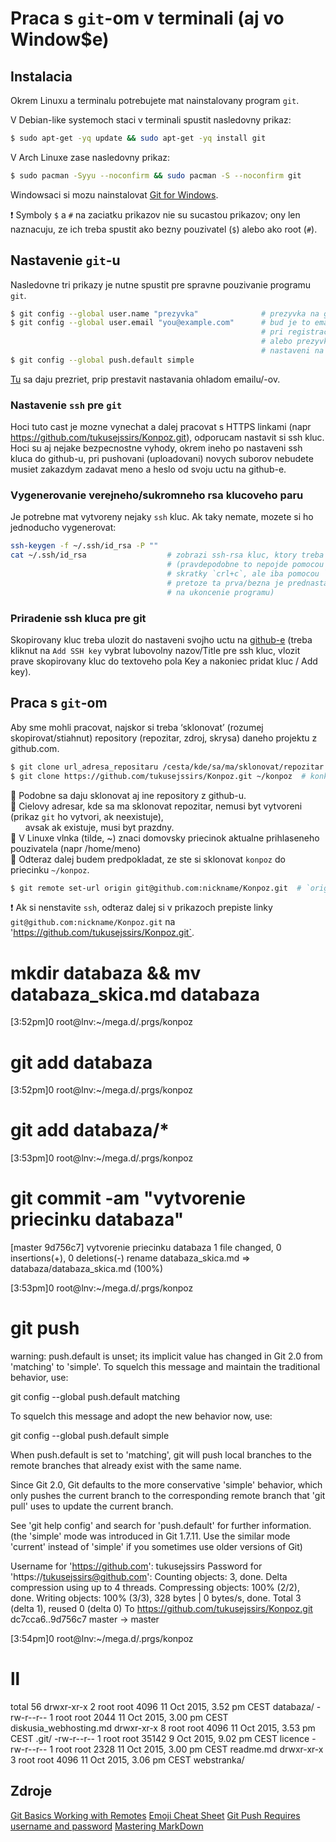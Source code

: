 # Praca s `git`-om v terminali (aj vo Window$e)

## Instalacia

Okrem Linuxu a terminalu potrebujete mat nainstalovany program `git`.

V Debian-like systemoch staci v terminali spustit nasledovny prikaz:
```bash
$ sudo apt-get -yq update && sudo apt-get -yq install git
```

V Arch Linuxe zase nasledovny prikaz:
```bash
$ sudo pacman -Syyu --noconfirm && sudo pacman -S --noconfirm git
```

Windowsaci si mozu nainstalovat [Git for Windows](https://git-for-windows.github.io/).

:exclamation: Symboly `$` a `#` na zaciatku prikazov nie su sucastou prikazov; ony len naznacuju, ze ich treba spustit ako bezny pouzivatel (`$`) alebo ako root (`#`).

## Nastavenie `git`-u

Nasledovne tri prikazy je nutne spustit pre spravne pouzivanie programu `git`.
```bash
$ git config --global user.name "prezyvka"              # prezyvka na github-e, napr "tukusejssirs"
$ git config --global user.email "you@example.com"      # bud je to email, ktory ste zadali
                                                        # pri registracii (to je predvolene)
                                                        # alebo prezyvka@github.com (podla
                                                        # nastaveni na github-e
$ git config --global push.default simple
```
[Tu](https://github.com/settings/emails) sa daju prezriet, prip prestavit nastavania ohladom emailu/-ov.

### Nastavenie `ssh` pre `git`

Hoci tuto cast je mozne vynechat a dalej pracovat s HTTPS linkami (napr https://github.com/tukusejssirs/Konpoz.git), odporucam nastavit si ssh kluc. Hoci su aj nejake bezpecnostne vyhody, okrem ineho po nastaveni ssh kluca do github-u, pri pushovani (uploadovani) novych suborov nebudete musiet zakazdym zadavat meno a heslo od svoju uctu na github-e.

### Vygenerovanie verejneho/sukromneho rsa klucoveho paru

Je potrebne mat vytvoreny nejaky `ssh` kluc. Ak taky nemate, mozete si ho jednoducho vygenerovat:

```bash
ssh-keygen -f ~/.ssh/id_rsa -P ""
cat ~/.ssh/id_rsa                  # zobrazi ssh-rsa kluc, ktory treba skopirovat
                                   # (pravdepodobne to nepojde pomocou klavesovej
                                   # skratky `crl+c`, ale iba pomocou `ctrl+shift+c`,
                                   # pretoze ta prva/bezna je prednastavena
                                   # na ukoncenie programu)
```

### Priradenie ssh kluca pre git

Skopirovany kluc treba ulozit do nastaveni svojho uctu na [github-e](https://github.com/settings/ssh) (treba kliknut na `Add SSH key` vybrat lubovolny nazov/Title pre ssh kluc, vlozit prave skopirovany kluc do textoveho pola Key a nakoniec pridat kluc / Add key).


## Praca s `git`-om

Aby sme mohli pracovat, najskor si treba ‘sklonovat’ (rozumej skopirovat/stiahnut) repository (repozitar, zdroj, skrysa) daneho projektu z github.com.

```bash
$ git clone url_adresa_repositaru /cesta/kde/sa/ma/sklonovat/repozitar  # vseobecny zapis
$ git clone https://github.com/tukusejssirs/Konpoz.git ~/konpoz  # konkretny prikaz
```

:star2: Podobne sa daju sklonovat aj ine repository z github-u.<br/>
:star2: Cielovy adresar, kde sa ma sklonovat repozitar, nemusi byt vytvoreni (prikaz `git` ho vytvori, ak neexistuje),<br/>
&nbsp;&nbsp;&nbsp;&nbsp;&nbsp;&nbsp;avsak ak existuje, musi byt prazdny.<br/>
:star2: V Linuxe vlnka (tilde, ~) znaci domovsky priecinok aktualne prihlaseneho pouzivatela (napr /home/meno)<br/>
:star2: Odteraz dalej budem predpokladat, ze ste si sklonovat `konpoz` do priecinku `~/konpoz`.




```bash
$ git remote set-url origin git@github.com:nickname/Konpoz.git  # `origin` moze byt cokolvek
```

:exclamation: Ak si nenstavite `ssh`, odteraz dalej si v prikazoch prepiste linky `git@github.com:nickname/Konpoz.git` na 'https://github.com/tukusejssirs/Konpoz.git`.	

# mkdir databaza && mv databaza_skica.md databaza

[3:52pm]0 root@lnv:~/mega.d/.prgs/konpoz
# git add databaza

[3:52pm]0 root@lnv:~/mega.d/.prgs/konpoz
# git add databaza/*

[3:53pm]0 root@lnv:~/mega.d/.prgs/konpoz
# git commit -am "vytvorenie priecinku databaza"
[master 9d756c7] vytvorenie priecinku databaza
 1 file changed, 0 insertions(+), 0 deletions(-)
 rename databaza_skica.md => databaza/databaza_skica.md (100%)

[3:53pm]0 root@lnv:~/mega.d/.prgs/konpoz
# git push
warning: push.default is unset; its implicit value has changed in
Git 2.0 from 'matching' to 'simple'. To squelch this message
and maintain the traditional behavior, use:

  git config --global push.default matching

To squelch this message and adopt the new behavior now, use:

  git config --global push.default simple

When push.default is set to 'matching', git will push local branches
to the remote branches that already exist with the same name.

Since Git 2.0, Git defaults to the more conservative 'simple'
behavior, which only pushes the current branch to the corresponding
remote branch that 'git pull' uses to update the current branch.

See 'git help config' and search for 'push.default' for further information.
(the 'simple' mode was introduced in Git 1.7.11. Use the similar mode
'current' instead of 'simple' if you sometimes use older versions of Git)

Username for 'https://github.com': tukusejssirs
Password for 'https://tukusejssirs@github.com': 
Counting objects: 3, done.
Delta compression using up to 4 threads.
Compressing objects: 100% (2/2), done.
Writing objects: 100% (3/3), 328 bytes | 0 bytes/s, done.
Total 3 (delta 1), reused 0 (delta 0)
To https://github.com/tukusejssirs/Konpoz.git
   dc7cca6..9d756c7  master -> master

[3:54pm]0 root@lnv:~/mega.d/.prgs/konpoz
# ll
total 56
drwxr-xr-x 2 root root  4096  11 Oct 2015,  3.52 pm CEST	 databaza/
-rw-r--r-- 1 root root  2044  11 Oct 2015,  3.00 pm CEST	 diskusia_webhosting.md
drwxr-xr-x 8 root root  4096  11 Oct 2015,  3.53 pm CEST	 .git/
-rw-r--r-- 1 root root 35142   9 Oct 2015,  9.02 pm CEST	 licence
-rw-r--r-- 1 root root  2328  11 Oct 2015,  3.00 pm CEST	 readme.md
drwxr-xr-x 3 root root  4096  11 Oct 2015,  3.06 pm CEST	 webstranka/



## Zdroje

[Git Basics Working with Remotes](http://git-scm.com/book/en/v2/Git-Basics-Working-with-Remotes)
[Emoji Cheat Sheet](http://www.emoji-cheat-sheet.com/)
[Git Push Requires username and password](http://stackoverflow.com/questions/6565357/git-push-requires-username-and-password)
[Mastering	 MarkDown](https://guides.github.com/features/mastering-markdown/)
